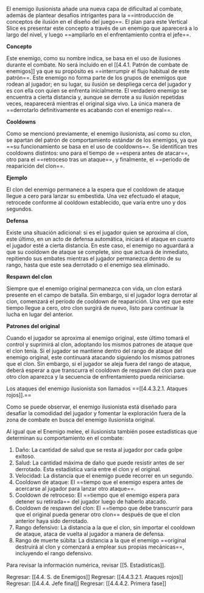 
El enemigo ilusionista añade una nueva capa de dificultad al combate, además de plantear desafíos intrigantes para la ==introducción de conceptos de ilusión en el diseño del juego==. El plan para este Vertical Slice es presentar este concepto a través de un enemigo que aparecerá a lo largo del nivel, y luego ==ampliarlo en el enfrentamiento contra el jefe==.

**Concepto**

Este enemigo, como su nombre indica, se basa en el uso de ilusiones durante el combate. No será incluido en el [[4.4.1. Patrón de combate de enemigos]] ya que su propósito es ==interrumpir el flujo habitual de este patrón==. Este enemigo no forma parte de los grupos de enemigos que rodean al jugador; en su lugar, su ilusión se despliega cerca del jugador y es con ella con quien se enfrenta inicialmente. El verdadero enemigo se encuentra a cierta distancia y, aunque se derrote a su ilusión repetidas veces, reaparecerá mientras el original siga vivo. La única manera de ==derrotarlo definitivamente es acabando con el enemigo real==.

**Cooldowns**

Como se mencionó previamente, el enemigo ilusionista, así como su clon, se apartan del patrón de comportamiento estándar de los enemigos, ya que ==su funcionamiento se basa en el uso de cooldowns==. Se identifican tres cooldowns distintos: uno para el tiempo de ==espera antes de atacar==, otro para el ==retroceso tras un ataque==, y finalmente, el ==periodo de reaparición del clon==.

**Ejemplo**

El clon del enemigo permanece a la espera que el cooldown de ataque llegue a cero para lanzar su embestida. Una vez efectuado el ataque, retrocede conforme al cooldown establecido, que varía entre uno y dos segundos.

**Defensa**

Existe una situación adicional: si es el jugador quien se aproxima al clon, este último, en un acto de defensa automática, iniciará el ataque en cuanto el jugador esté a cierta distancia. En este caso, el enemigo no aguardará a que su cooldown de ataque se complete, sino que actuará de inmediato, repitiendo sus embates mientras el jugador permanezca dentro de su rango, hasta que este sea derrotado o el enemigo sea eliminado.

**Respawn del clon**

Siempre que el enemigo original permanezca con vida, un clon estará presente en el campo de batalla. Sin embargo, si el jugador logra derrotar al clon, comenzará el periodo de cooldown de reaparición. Una vez que este tiempo llegue a cero, otro clon surgirá de nuevo, listo para continuar la lucha en lugar del anterior.

**Patrones del original**

Cuando el jugador se aproxima al enemigo original, este último tomará el control y suprimirá al clon, adoptando los mismos patrones de ataque que el clon tenía. Si el jugador se mantiene dentro del rango de ataque del enemigo original, este continuará atacando siguiendo los mismos patrones que el clon. Sin embargo, si el jugador se aleja fuera del rango de ataque, deberá esperar a que transcurra el cooldown de respawn del clon para que otro clon aparezca y la secuencia de enfrentamiento pueda reiniciarse.

Los ataques del enemigo ilusionista son llamados ==[[4.4.3.2.1. Ataques rojos]].==

Como se puede observar, el enemigo ilusionista está diseñado para desafiar la comodidad del jugador y fomentar la exploración fuera de la zona de combate en busca del enemigo ilusionista original.

Al igual que el Enemigo melee, el ilusionista también posee estadísticas que determinan su comportamiento en el combate:

1. Daño: La cantidad de salud que se resta al jugador por cada golpe exitoso.
2. Salud: La cantidad máxima de daño que puede resistir antes de ser derrotado. Esta estadística varía entre el clon y el original.
3. Velocidad: La distancia que el enemigo puede recorrer en un segundo.
4. Cooldown de ataque: El ==tiempo que el enemigo espera antes de acercarse al jugador para lanzar otro ataque==.
5. Cooldown de retroceso: El ==tiempo que el enemigo espera para detener su retirada== del jugador luego de haberlo atacado.
6. Cooldown de respawn del clon: El ==tiempo que debe transcurrir para que el original pueda generar otro clon== después de que el clon anterior haya sido derrotado.
7. Rango defensivo: La distancia a la que el clon, sin importar el cooldown de ataque, ataca de vuelta al jugador a manera de defensa.
8. Rango de muerte súbita: La distancia a la que el enemigo ==original destruirá al clon y comenzará a emplear sus propias mecánicas==, incluyendo el rango defensivo.

Para revisar la información numérica, revisar [[5. Estadísticas]].


Regresar: [[4.4. S. de Enemigos]]
Regresar: [[4.4.3.2.1. Ataques rojos]]
Regresar: [[4.4.4. Jefe final]]
Regresar: [[4.4.4.2. Primera fase]]